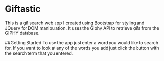 # Giftastic

This is a gif search web app I created using Bootstrap for styling and JQuery for DOM manipulation. It uses the Giphy API to retrieve gifs from the GIPHY database.

##Getting Started
To use the app just enter a word you would like to search for. If you want to look at any of the words you add just click the button with the search term that you entered.
